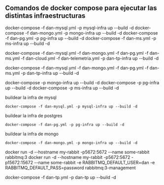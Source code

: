 ## Comandos de docker compose para ejecutar las distintas infraestructuras

docker-compose -f dan-mysql.yml -p mysql-infra up --build -d
docker-compose -f dan-mongo.yml -p mongo-infra up --build -d
docker-compose -f dan-pg.yml -p pg-infra up --build -d
docker-compose -f dan-ms.yml -p ms-infra up --build -d

docker-compose -f dan-mysql.yml -f dan-mongo.yml -f dan-pg.yml -f dan-ms.yml -f dan-cloud.yml -f dan-telemetria.yml -p dan-tp-infra up --build -d

docker-compose -f dan-mysql.yml -f dan-mongo.yml -f dan-pg.yml -f dan-ms.yml -p dan-tp-infra up --build -d

docker-compose -p mongo-infra up --build -d
docker-compose -p pg-infra up --build -d
docker-compose -p ms-infra up --build -d

buildear la infra de mysql

```
docker-compose -f dan-mysql.yml -p mysql-infra up --build -d
```

buildear la infra de postgres

```
docker-compose -f dan-pg.yml -p pg-infra up --build -d
```

buildear la infra de mongo

```
docker-compose -f dan-mongo.yml -p mongo-infra up --build -d
```

docker run -d --hostname my-rabbit -p5672:5672 --name some-rabbit rabbitmq:3
docker run -d --hostname my-rabbit -p5672:5672 -p15672:15672 --name some-rabbit -e RABBITMQ_DEFAULT_USER=dan -e RABBITMQ_DEFAULT_PASS=password rabbitmq:3-management

docker-compose -f dan-tp.yml -p dan-tp up --build -d
